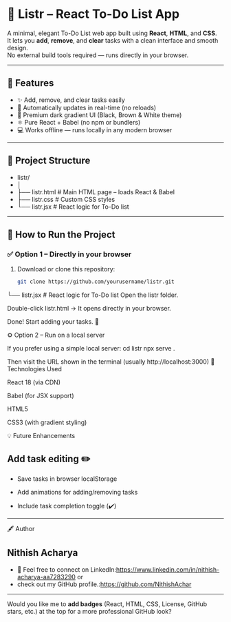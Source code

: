 # 📝 Listr – React To-Do List App

A minimal, elegant To-Do List web app built using **React**, **HTML**, and **CSS**.  
It lets you **add**, **remove**, and **clear** tasks with a clean interface and smooth design.  
No external build tools required — runs directly in your browser.

---

## 🚀 Features

- ✨ Add, remove, and clear tasks easily  
- 💾 Automatically updates in real-time (no reloads)  
- 🎨 Premium dark gradient UI (Black, Brown & White theme)  
- ⚛️ Pure React + Babel (no npm or bundlers)  
- 💻 Works offline — runs locally in any modern browser  

---
## 📁 Project Structure
- listr/
- │
- ├── listr.html # Main HTML page – loads React & Babel
- ├── listr.css # Custom CSS styles
- └── listr.jsx # React logic for To-Do list
---
## 🧠 How to Run the Project

### ✅ Option 1 – Directly in your browser
1. Download or clone this repository:
   ```bash
   git clone https://github.com/yourusername/listr.git

└── listr.jsx # React logic for To-Do list
Open the listr folder.

Double-click listr.html → It opens directly in your browser.

Done! Start adding your tasks. 🎉

⚙️ Option 2 – Run on a local server

If you prefer using a simple local server:
cd listr
npx serve .

Then visit the URL shown in the terminal (usually http://localhost:3000)
🧩 Technologies Used

React 18 (via CDN)

Babel (for JSX support)

HTML5

CSS3 (with gradient styling)

💡 Future Enhancements

## Add task editing ✏️

- Save tasks in browser localStorage

- Add animations for adding/removing tasks

- Include task completion toggle (✔️)
---
🖋️ Author

## Nithish Acharya
 - 📧 Feel free to connect on LinkedIn:https://www.linkedin.com/in/nithish-acharya-aa7283290
 or
 - check out my GitHub profile.:https://github.com/NithishAchar


---

Would you like me to **add badges** (React, HTML, CSS, License, GitHub stars, etc.) at the top for a more professional GitHub look?
